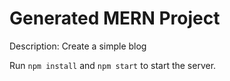 # Generated MERN Project

Description: Create a simple blog

Run `npm install` and `npm start` to start the server.
